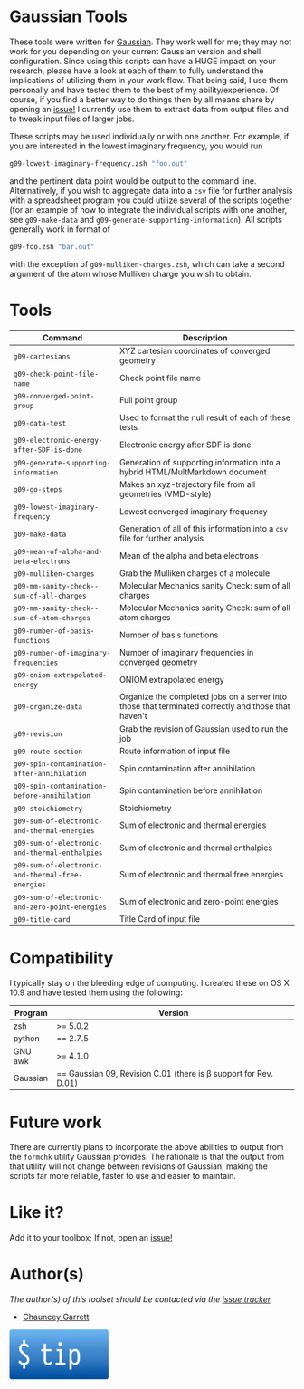 # Gaussian Tools

These tools were written for [Gaussian](http://www.gaussian.com "Gaussian"). They work well for me; they may not work for you depending on your current Gaussian version and shell configuration. Since using this scripts can have a HUGE impact on your research, please have a look at each of them to fully understand the implications of utilizing them in your work flow. That being said, I use them personally and have tested them to the best of my ability/experience. Of course, if you find a better way to do things then by all means share by opening an [issue!](https://github.com/chauncey-garrett/gaussian-tools/issues "chauncey-garrett/gaussian-tools/issues") I currently use them to extract data from output files and to tweak input files of larger jobs.

These scripts may be used individually or with one another. For example, if you are interested in the lowest imaginary frequency, you would run

```sh
g09-lowest-imaginary-frequency.zsh "foo.out"
```

and the pertinent data point would be output to the command line. Alternatively, if you wish to aggregate data into a `csv` file for further analysis with a spreadsheet program you could utilize several of the scripts together (for an example of how to integrate the individual scripts with one another, see `g09-make-data` and `g09-generate-supporting-information`). All scripts generally work in format of

```sh
g09-foo.zsh "bar.out"
```

with the exception of `g09-mulliken-charges.zsh`, which can take a second argument of the atom whose Mulliken charge you wish to obtain.

# Tools

| Command                                           | Description
| -----------                                       | -----------
| `g09-cartesians`                                  | XYZ cartesian coordinates of converged geometry
| `g09-check-point-file-name`                       | Check point file name
| `g09-converged-point-group`                       | Full point group
| `g09-data-test`                                   | Used to format the null result of each of these tests
| `g09-electronic-energy-after-SDF-is-done`         | Electronic energy after SDF is done
| `g09-generate-supporting-information`             | Generation of supporting information into a hybrid HTML/MultMarkdown document
| `g09-go-steps`                                    | Makes an xyz-trajectory file from all geometries (VMD-style)
| `g09-lowest-imaginary-frequency`                  | Lowest converged imaginary frequency
| `g09-make-data`                                   | Generation of all of this information into a `csv` file for further analysis
| `g09-mean-of-alpha-and-beta-electrons`            | Mean of the alpha and beta electrons
| `g09-mulliken-charges`                            | Grab the Mulliken charges of a molecule
| `g09-mm-sanity-check--sum-of-all-charges`         | Molecular Mechanics sanity Check: sum of all charges
| `g09-mm-sanity-check--sum-of-atom-charges`        | Molecular Mechanics sanity Check: sum of all atom charges
| `g09-number-of-basis-functions`                   | Number of basis functions
| `g09-number-of-imaginary-frequencies`             | Number of imaginary frequencies in converged geometry
| `g09-oniom-extrapolated-energy`                   | ONIOM extrapolated energy
| `g09-organize-data`                               | Organize the completed jobs on a server into those that terminated correctly and those that haven't
| `g09-revision`                                    | Grab the revision of Gaussian used to run the job
| `g09-route-section`                               | Route information of input file
| `g09-spin-contamination-after-annihilation`       | Spin contamination after annihilation
| `g09-spin-contamination-before-annihilation`      | Spin contamination before annihilation
| `g09-stoichiometry`                               | Stoichiometry
| `g09-sum-of-electronic-and-thermal-energies`      | Sum of electronic and thermal energies
| `g09-sum-of-electronic-and-thermal-enthalpies`    | Sum of electronic and thermal enthalpies
| `g09-sum-of-electronic-and-thermal-free-energies` | Sum of electronic and thermal free energies
| `g09-sum-of-electronic-and-zero-point-energies`   | Sum of electronic and zero-point energies
| `g09-title-card`                                  | Title Card of input file

# Compatibility

I typically stay on the bleeding edge of computing. I created these on OS X 10.9 and have tested them using the following:

| Program  | Version
| ---      | ---
| zsh      | >= 5.0.2
| python   | == 2.7.5
| GNU awk  | >= 4.1.0
| Gaussian | == Gaussian 09, Revision C.01 (there is β support for Rev.  D.01)

# Future work

There are currently plans to incorporate the above abilities to output from the `formchk` utility Gaussian provides. The rationale is that the output from that utility will not change between revisions of Gaussian, making the scripts far more reliable, faster to use and easier to maintain.

# Like it?

Add it to your toolbox; If not, open an [issue!](https://github.com/chauncey-garrett/gaussian-tools/issues "chauncey-garrett/gaussian-tools/issues")

# Author(s)

*The author(s) of this toolset should be contacted via the [issue tracker](https://github.com/chauncey-garrett/gaussian-tools/issues "chauncey-garrett/gaussian-tools/issues").*

  - [Chauncey Garrett](https://github.com/chauncey-garrett "chauncey-garrett")

[![](/img/tip.gif)](http://chauncey.io/reader-support/)
